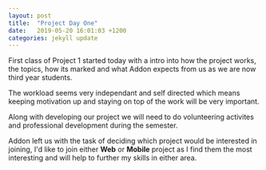 ```yaml
---
layout: post
title:  "Project Day One"
date:   2019-05-20 16:01:03 +1200
categories: jekyll update
---
```


First class of Project 1 started today with a intro into how the project works, the topics, how its marked and what Addon expects from us as we are now third year students.

The workload seems very independant and self directed which means keeping motivation up and staying on top of the work will be very important.

Along with developing our project we will need to do volunteering activites and professional development during the semester. 

Addon left us with the task of deciding which project would be interested in joining, I'd like to join either **Web** or **Mobile** project as I find them the most interesting and will help to further my skills in either area. 